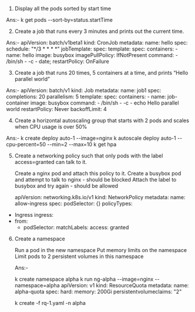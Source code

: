 1. Display all the pods sorted by start time

Ans:- k get pods --sort-by=status.startTime

2. Create a job that runs every 3 minutes and prints out the current time.

Ans:-
apiVersion: batch/v1beta1
kind: CronJob
metadata:
  name: hello
spec:
  schedule: "*/3 * * * *"
  jobTemplate:
    spec:
      template:
        spec:
          containers:
          - name: hello
            image: busybox
            imagePullPolicy: IfNotPresent
            command:
            - /bin/sh
            - -c
            - date;
          restartPolicy: OnFailure

3. Create a job that runs 20 times, 5 containers at a time, and prints “Hello parallel world”

Ans:-
apiVersion: batch/v1
kind: Job
metadata:
  name: job1
spec:
  completions: 20
  parallelism: 5
  template:
    spec:
      containers:
      - name: job-container
        image: busybox
        command:
         - /bin/sh
         - -c
         - echo Hello parallel world
      restartPolicy: Never
  backoffLimit: 4

4. Create a horizontal autoscaling group that starts with 2 pods and scales when CPU usage is over 50%

Ans:-
k create deploy auto-1 --image=nginx
k autoscale deploy auto-1 --cpu-percent=50 --min=2 --max=10
k get hpa

5. Create a networking policy such that only pods with the label access=granted can talk to it.

    Create a nginx pod and attach this policy to it.
    Create a busybox pod and attempt to talk to nginx - should be blocked
    Attach the label to busybox and try again - should be allowed
    
    apiVersion: networking.k8s.io/v1
kind: NetworkPolicy
metadata:
  name: allow-ingress
spec:
  podSelector: {}
  policyTypes:
  - Ingress
  ingress:
  - from:  
    - podSelector:
       matchLabels:
        access: granted

6. Create a namespace

    Run a pod in the new namespace
    Put memory limits on the namespace
    Limit pods to 2 persistent volumes in this namespace
    
    Ans:-
    
    k create namespace alpha
    k run ng-alpha --image=nginx --namespace=alpha
    apiVersion: v1
    kind: ResourceQuota
    metadata:
      name: alpha-quota
    spec:
      hard:
        memory: 200Gi
      persistentvolumeclaims: "2"
    
    k create -f rq-1.yaml -n alpha
    



